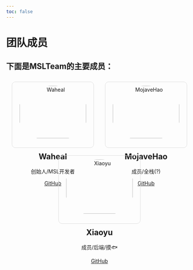 ```yaml
---
toc: false
---
```

# 团队成员
## 下面是MSLTeam的主要成员：
<style>
  .card {
    width: 200px;
    border: 1px solid #ddd;
    padding: 10px;
    margin: 10px;
    border-radius: 10px; /* 添加圆角 */
  }
  .cards {
    display: flex;
    justify-content: space-around;
    flex-wrap: wrap; /* 当空间不足时，允许卡片换行 */
  }
  @media (max-width: 700px) { /* 当网页宽度小于700px时，改变布局 */
    .cards {
      flex-direction: column;
      align-items: center;
    }
  }
</style>
<div class="cards">
  <div class="card">
  <center>
<img src="https://www.github.com/Waheal.png" alt="Waheal" style="width:95%; border-radius: 50%;"></center>
    <center><h2>Waheal</h2>
    <p>创始人/MSL开发者</p>
    <p><a href="https://www.github.com/Waheal">GitHub</a></p></center>
  </div>
  <div class="card">
  <center>
    <img src="https://www.github.com/MojaveHao.png" alt="MojaveHao" style="width:95%; border-radius: 50%;"></center>
    <center><h2>MojaveHao</h2>
    <p>成员/全栈(?)</p>
    <p><a href="https://www.github.com/MojaveHao">GitHub</a></p></center>
  </div>
  <div class="card">
    <center><img src="https://www.github.com/luluxiaoyu.png" alt="Xiaoyu" style="width:95%; border-radius: 50%;"></center>
    <center><h2>Xiaoyu</h2>
    <p>成员/后端/摸🐟</p>
    <p><a href="https://www.github.com/luluxiaoyu">GitHub</a></p></center>
  </div>
</div>
